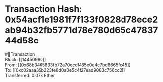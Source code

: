 
Transaction Hash: 0x54acf1e1981f7f133f0828d78ece2ab94b32fb5771d78e780d65c4783744d58c
====================================================================================
  
#💸Transaction  
Block: [[14450990]]  
From: [[0x68b3465833fb72a70ecdf485e0e4c7bd8665fc45]]  
To: [[0xc02aaa39b223fe8d0a0e5c4f27ead9083c756cc2]]  
Transferred: 0.078 Ether